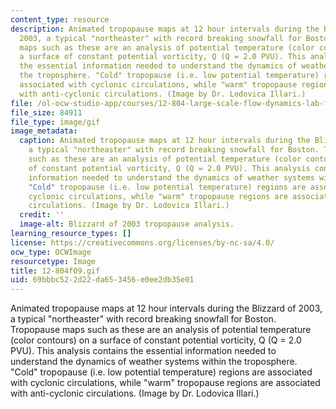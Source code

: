 ```yaml
---
content_type: resource
description: Animated tropopause maps at 12 hour intervals during the Blizzard of
  2003, a typical "northeaster" with record breaking snowfall for Boston. Tropopause
  maps such as these are an analysis of potential temperature (color contours) on
  a surface of constant potential vorticity, Q (Q = 2.0 PVU). This analysis contains
  the essential information needed to understand the dynamics of weather systems within
  the troposphere. "Cold" tropopause (i.e. low potential temperature) regions are
  associated with cyclonic circulations, while "warm" tropopause regions are associated
  with anti-cyclonic circulations. (Image by Dr. Lodovica Illari.)
file: /ol-ocw-studio-app/courses/12-804-large-scale-flow-dynamics-lab-fall-2009/69bbbc522d22da653456e0ee2db35e01_12-804f09.gif
file_size: 84911
file_type: image/gif
image_metadata:
  caption: Animated tropopause maps at 12 hour intervals during the Blizzard of 2003,
    a typical "northeaster" with record breaking snowfall for Boston. Tropopause maps
    such as these are an analysis of potential temperature (color contours) on a surface
    of constant potential vorticity, Q (Q = 2.0 PVU). This analysis contains the essential
    information needed to understand the dynamics of weather systems within the troposphere.
    "Cold" tropopause (i.e. low potential temperature) regions are associated with
    cyclonic circulations, while "warm" tropopause regions are associated with anti-cyclonic
    circulations. (Image by Dr. Lodovica Illari.)
  credit: ''
  image-alt: Blizzard of 2003 tropopause analysis.
learning_resource_types: []
license: https://creativecommons.org/licenses/by-nc-sa/4.0/
ocw_type: OCWImage
resourcetype: Image
title: 12-804f09.gif
uid: 69bbbc52-2d22-da65-3456-e0ee2db35e01
---
```

Animated tropopause maps at 12 hour intervals during the Blizzard of 2003, a typical "northeaster" with record breaking snowfall for Boston. Tropopause maps such as these are an analysis of potential temperature (color contours) on a surface of constant potential vorticity, Q (Q = 2.0 PVU). This analysis contains the essential information needed to understand the dynamics of weather systems within the troposphere. "Cold" tropopause (i.e. low potential temperature) regions are associated with cyclonic circulations, while "warm" tropopause regions are associated with anti-cyclonic circulations. (Image by Dr. Lodovica Illari.)